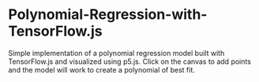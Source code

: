 # Polynomial-Regression-with-TensorFlow.js
Simple implementation of a polynomial regression model built with TensorFlow.js and visualized using p5.js. Click on the canvas to add points and the model will work to create a polynomial of best fit.
